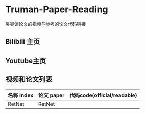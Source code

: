 # Truman-Paper-Reading
昊昊读论文的视频与参考的论文代码链接
## Bilibili 主页 
## Youtube主页
## 视频和论文列表
| 名称 index| 论文 paper | 代码code(official/readable) |
| ------- | ------- | ------- |
| RetNet   |  RetNet | |
